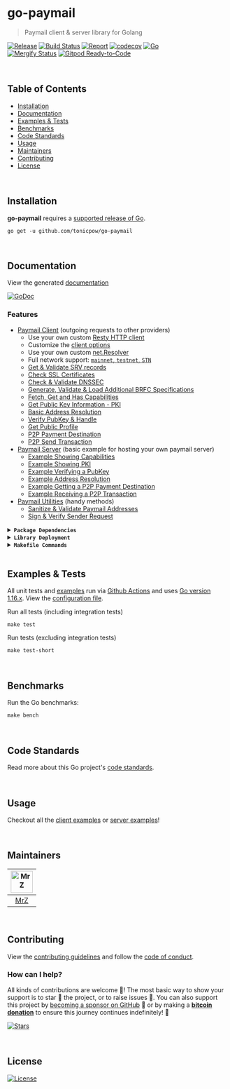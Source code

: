 # go-paymail
> Paymail client & server library for Golang

[![Release](https://img.shields.io/github/release-pre/tonicpow/go-paymail.svg?logo=github&style=flat&v=4)](https://github.com/tonicpow/go-paymail/releases)
[![Build Status](https://img.shields.io/github/workflow/status/tonicpow/go-paymail/run-go-tests?logo=github&v=4)](https://github.com/tonicpow/go-paymail/actions)
[![Report](https://goreportcard.com/badge/github.com/tonicpow/go-paymail?style=flat&v=4)](https://goreportcard.com/report/github.com/tonicpow/go-paymail)
[![codecov](https://codecov.io/gh/tonicpow/go-paymail/branch/master/graph/badge.svg?v=4)](https://codecov.io/gh/tonicpow/go-paymail)
[![Go](https://img.shields.io/github/go-mod/go-version/tonicpow/go-paymail?v=4)](https://golang.org/)
<br>
[![Mergify Status](https://img.shields.io/endpoint.svg?url=https://api.mergify.com/v1/badges/tonicpow/go-paymail&style=flat&v=4)](https://mergify.io)
[![Gitpod Ready-to-Code](https://img.shields.io/badge/Gitpod-ready--to--code-blue?logo=gitpod&v=4)](https://gitpod.io/#https://github.com/tonicpow/go-paymail)

<br/>

## Table of Contents
- [Installation](#installation)
- [Documentation](#documentation)
- [Examples & Tests](#examples--tests)
- [Benchmarks](#benchmarks)
- [Code Standards](#code-standards)
- [Usage](#usage)
- [Maintainers](#maintainers)
- [Contributing](#contributing)
- [License](#license)

<br/>

## Installation

**go-paymail** requires a [supported release of Go](https://golang.org/doc/devel/release.html#policy).
```shell script
go get -u github.com/tonicpow/go-paymail
```

<br/>

## Documentation
View the generated [documentation](https://pkg.go.dev/github.com/tonicpow/go-paymail)

[![GoDoc](https://godoc.org/github.com/tonicpow/go-paymail?status.svg&style=flat&v=4)](https://pkg.go.dev/github.com/tonicpow/go-paymail)

### Features
- [Paymail Client](client.go) (outgoing requests to other providers)
    - Use your own custom [Resty HTTP client](https://github.com/go-resty/resty)
    - Customize the [client options](client.go)
    - Use your own custom [net.Resolver](srv_test.go)
    - Full network support: [`mainnet`, `testnet`, `STN`](networks.go)
    - [Get & Validate SRV records](srv.go)
    - [Check SSL Certificates](ssl.go)
    - [Check & Validate DNSSEC](dns_sec.go)
    - [Generate, Validate & Load Additional BRFC Specifications](brfc.go)
    - [Fetch, Get and Has Capabilities](capabilities.go)
    - [Get Public Key Information - PKI](pki.go)
    - [Basic Address Resolution](resolve_address.go)
    - [Verify PubKey & Handle](verify_pubkey.go)
    - [Get Public Profile](public_profile.go)
    - [P2P Payment Destination](p2p_payment_destination.go)
    - [P2P Send Transaction](p2p_send_transaction.go)
- [Paymail Server](server) (basic example for hosting your own paymail server)
    - [Example Showing Capabilities](server/capabilities.go) 
    - [Example Showing PKI](server/pki.go)
    - [Example Verifying a PubKey](server/verify.go)
    - [Example Address Resolution](server/resolve_address.go)
    - [Example Getting a P2P Payment Destination](server/p2p_payment_destination.go)
    - [Example Receiving a P2P Transaction](server/p2p_receive_transaction.go)
- [Paymail Utilities](utilities.go) (handy methods)
    - [Sanitize & Validate Paymail Addresses](utilities.go)
    - [Sign & Verify Sender Request](sender_request.go)
    
<details>
<summary><strong><code>Package Dependencies</code></strong></summary>
<br/>

Client Packages:
- [BitcoinSchema/go-bitcoin](https://github.com/BitcoinSchema/go-bitcoin)
- [go-resty/resty](https://github.com/go-resty/resty/v2)
- [jarcoal/httpmock](https://github.com/jarcoal/httpmock)
- [libsv/go-bk](https://github.com/libsv/go-bk)
- [libsv/go-bt](https://github.com/libsv/go-bt)
- [miekg/dns](https://github.com/miekg/dns)
- [mrz1836/go-sanitize](https://github.com/mrz1836/go-sanitize)
- [mrz1836/go-validate](https://github.com/mrz1836/go-validate)

Server Packages:
- [julienschmidt/httprouter](https://github.com/julienschmidt/httprouter)
- [mrz1836/go-api-router](https://github.com/mrz1836/go-api-router)
- [mrz1836/go-logger](https://github.com/mrz1836/go-logger)
</details>

<details>
<summary><strong><code>Library Deployment</code></strong></summary>
<br/>

[goreleaser](https://github.com/goreleaser/goreleaser) for easy binary or library deployment to Github and can be installed via: `brew install goreleaser`.

The [.goreleaser.yml](.goreleaser.yml) file is used to configure [goreleaser](https://github.com/goreleaser/goreleaser).

Use `make release-snap` to create a snapshot version of the release, and finally `make release` to ship to production.
</details>

<details>
<summary><strong><code>Makefile Commands</code></strong></summary>
<br/>

View all `makefile` commands
```shell script
make help
```

List of all current commands:
```text
all                   Runs multiple commands
clean                 Remove previous builds and any test cache data
clean-mods            Remove all the Go mod cache
coverage              Shows the test coverage
diff                  Show the git diff
generate              Runs the go generate command in the base of the repo
godocs                Sync the latest tag with GoDocs
help                  Show this help message
install               Install the application
install-go            Install the application (Using Native Go)
install-releaser      Install the GoReleaser application
lint                  Run the golangci-lint application (install if not found)
release               Full production release (creates release in Github)
release               Runs common.release then runs godocs
release-snap          Test the full release (build binaries)
release-test          Full production test release (everything except deploy)
replace-version       Replaces the version in HTML/JS (pre-deploy)
tag                   Generate a new tag and push (tag version=0.0.0)
tag-remove            Remove a tag if found (tag-remove version=0.0.0)
tag-update            Update an existing tag to current commit (tag-update version=0.0.0)
test                  Runs lint and ALL tests
test-ci               Runs all tests via CI (exports coverage)
test-ci-no-race       Runs all tests via CI (no race) (exports coverage)
test-ci-short         Runs unit tests via CI (exports coverage)
test-no-lint          Runs just tests
test-short            Runs vet, lint and tests (excludes integration tests)
test-unit             Runs tests and outputs coverage
uninstall             Uninstall the application (and remove files)
update-linter         Update the golangci-lint package (macOS only)
vet                   Run the Go vet application
```
</details>

<br/>

## Examples & Tests
All unit tests and [examples](examples) run via [Github Actions](https://github.com/tonicpow/go-paymail/actions) and
uses [Go version 1.16.x](https://golang.org/doc/go1.16). View the [configuration file](.github/workflows/run-tests.yml).

Run all tests (including integration tests)
```shell script
make test
```

Run tests (excluding integration tests)
```shell script
make test-short
```

<br/>

## Benchmarks
Run the Go benchmarks:
```shell script
make bench
```

<br/>

## Code Standards
Read more about this Go project's [code standards](.github/CODE_STANDARDS.md).

<br/>

## Usage
Checkout all the [client examples](examples/client) or [server examples](examples/server)!

<br/>

## Maintainers
| [<img src="https://github.com/mrz1836.png" height="50" alt="MrZ" />](https://github.com/mrz1836) |
|:------------------------------------------------------------------------------------------------:|
|                                [MrZ](https://github.com/mrz1836)                                 |

<br/>

## Contributing

View the [contributing guidelines](.github/CONTRIBUTING.md) and follow the [code of conduct](.github/CODE_OF_CONDUCT.md).

### How can I help?
All kinds of contributions are welcome :raised_hands:! 
The most basic way to show your support is to star :star2: the project, or to raise issues :speech_balloon:. 
You can also support this project by [becoming a sponsor on GitHub](https://github.com/sponsors/tonicpow) :clap: 
or by making a [**bitcoin donation**](https://tonicpow.com/?utm_source=github&utm_medium=sponsor-link&utm_campaign=go-paymail&utm_term=go-paymail&utm_content=go-paymail) to ensure this journey continues indefinitely! :rocket:

[![Stars](https://img.shields.io/github/stars/tonicpow/go-paymail?label=Please%20like%20us&style=social&v=4)](https://github.com/tonicpow/go-paymail/stargazers)


<br/>

## License

[![License](https://img.shields.io/github/license/tonicpow/go-paymail.svg?style=flat&v=4)](LICENSE)
